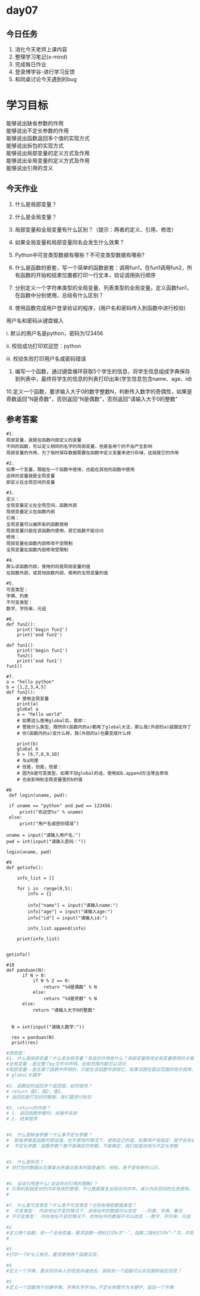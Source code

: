 # day07

## 今日任务

1. 消化今天老师上课内容
2. 整理学习笔记\(x-mind\)
3. 完成每日作业
4. 登录博学谷-进行学习反馈
5. 和同桌讨论今天遇到的bug

# 学习目标

能够说出缺省参数的作用  
能够说出不定长参数的作用  
能够说出函数返回多个值的实现方式  
能够说出拆包的实现方式  
能够说出局部变量的定义方式及作用  
能够说出全局变量的定义方式及作用  
能够说出引用的含义

## 今天作业

1. 什么是局部变量？

2. 什么是全局变量？

3. 局部变量和全局变量有什么区别？（提示：两者的定义、引用、修改）

4. 如果全局变量和局部变量同名会发生什么效果？

5. Python中可变类型数据有哪些？不可变类型数据有哪些?

6. 什么是函数的嵌套，写一个简单的函数嵌套：调用fun1，在fun1调用fun2，所有函数的开始和结束位置都打印一行文本，验证调用执行顺序

7. 分别定义一个字符串类型的全局变量、列表类型的全局变量。定义函数fun1，在函数中分别使用，总结有什么区别？

8. 使用函数完成用户登录验证的程序，\(用户名和密码传入到函数中进行校验\)

用户名和密码从键盘输入

i.    默认的用户名是python，密码为123456

ii.    校验成功打印欢迎您：python

iii.    校验失败打印用户名或密码错误

1. 编写一个函数，通过键盘循环获取5个学生的信息，将学生信息组成字典保存到列表中，最终将学生的信息的列表打印出来\(学生信息包含name、age、id\) 

10.定义一个函数，要求输入大于0的数字整数N，判断传入数字的奇偶性，如果是奇数返回"N是奇数"，否则返回"N是偶数"，否则返回"请输入大于0的整数"



## 参考答案

```
#1.
局部变量，就是在函数内部定义的变量
不同的函数，可以定义相同的名字的局部变量，但是各用个的不会产生影响
局部变量的作用，为了临时保存数据需要在函数中定义变量来进行存储，这就是它的作用
```

```
#2.
如果一个变量，既能在一个函数中使用，也能在其他的函数中使用
这样的变量就是全局变量
即定义在全局空间的变量
```

```
#3.
定义：
全局变量定义在全局空间，函数外部
局部变量定义在函数内部
引用：
全局变量可以被所有的函数使用
局部变量只能在该函数内使用，其它函数不能访问
修改：
局部变量在函数内部修改不受限制
全局变量在函数内部修改受限制
```

```
#4.
那么该函数内部，使用的将是局部变量的值
在函数外部，或其他函数内部，使用的全局变量的值
```

```
#5.
可变类型：
字典、列表
不可变类型：
数字、字符串、元组
```

```
#6.
def fun2():
    print('begin fun2')
    print('end fun2')

def fun1()
    print('begin fun1')
    fun2()
    print('end fun1')
fun1()
```

```
#7.
a = "hello python"
b = [1,2,3,4,5]
def fun2():
    # 使用全局变量
    print(a)
    global a
    a = "hello world"
    # 如果这么使用global后，意即：
    # 管我什么类型，既然你(函数内的a)都用了global大法，那么我(外部的a)就跟定你了
    # 你(函数内的a)变什么样，我(外部的a)也要变成什么样

    print(b)
    global b
    b = [6,7,8,9,10]
    # 与a同理
    # 但是，但是，但是：
    # 因为b是可变类型，如果不加global的话，使用如b.append方法等去修改
    # 也会影响到全局变量里的b的值
```

```
#8
 def login(uname, pwd):

 if uname == "python" and pwd == 123456:
     print("欢迎您%s" % uname)
 else:
     print("用户名或密码错误")

uname = input("请输入用户名:")
pwd = int(input("请输入密码："))

login(uname, pwd)
```

```
#9
def getinfo():

    info_list = []

    for i in  range(0,5):
        info = {}

        info["name"] = input("请输入name:")
        info["age"] = input("请输入age:")
        info["id"] = input("请输入id:")

        info_list.append(info)

    print(info_list)


getinfo()
```

```
#10
def panduan(N):
      if N > 0:
          if N % 2 == 0:
              return "%d是偶数" % N
          else:
              return "%d是奇数" % N
      else:
          return "请输入大于0的整数"


  N = int(input("请输入数字:"))

  res = panduan(N)
  print(res)
```

```py
#简答题：
#1. 什么是局部变量？什么是全局变量？各自的作用是什么？局部变量修改全局变量使用的关键字是？
#全局变量--是在整个py文件中声明，全局范围内都可以访问
#局部变量--是在某个函数中声明的，只能在该函数中调用它，如果试图在超出范围的地方调用，程序会报错
# global关键字

#2. 函数如何返回多个返回值，如何使用？
# return 值1，值2，值3,
# 返回后是打包好的数据，我们要进行拆包

#3. return的作用？
# 1. 返回函数参数吗，给操作系统 
# 2. 结束程序


#4. 什么是缺省参数？什么事不定长参数？
#  缺省参数是函数的预设值，在不更改的情况下，使用自己的值，如果用户有指定，就不会有自己的函数。
#  不定长参数：函数参数个数不能确定的参数，不能确定，我们就是说他为不定长参数


#5. 什么是拆包？
# 将打包的数据从包里拿出来最近基本的就是遍历，哈哈，是不是有新的认识。


#6. 谈谈引用是什么(谈谈你对引用的理解)？
# 引用机制就是对的内存有效的管理，不让数据重复出现在内存中。减少内存空间的无效使用。
# 

#7. 什么是可变类型？什么是不可变类型？分别有哪些数据类型？
#  可变类型： 内存地址不变的情况下，该地址中的数据可以改变  --列表、字典、集合
# 不可变类型： 内存地址不变的情况下，改地址中的数据不可以改变 --数字、字符串、元组
```

```py
#2
#定义两个函数，和一个全局变量，要求函数一随机打印n次‘—’，函数二随机打印n”—“次，并把各自函数打印次数输出，最后求的一共打印次数并输出
#
```

```py
#3
#打印一个6*6三角形，要求使用两个函数实现，
```

```py
#4
#定义一个字典，要求将你本人的信息存储进去，调用另一个函数可以实现删除指定信息？
```

```py
#5
#定义一个函数用于创建字典，字典名字作为a,不定长参数作为关键字，返回一个字典
```



